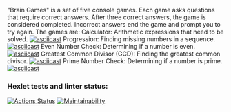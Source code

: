 "Brain Games" is a set of five console games. Each game asks questions that require correct answers. After three correct answers, the game is considered completed. Incorrect answers end the game and prompt you to try again. The games are:
Calculator: Arithmetic expressions that need to be solved.
[![asciicast](https://asciinema.org/a/iXA4KkSF1OM7Ux4H4GCMfG3Le.svg)](https://asciinema.org/a/iXA4KkSF1OM7Ux4H4GCMfG3Le)
Progression: Finding missing numbers in a sequence.
[![asciicast](https://asciinema.org/a/vM6PLE34oT3sv93HtqywViPtL.svg)](https://asciinema.org/a/vM6PLE34oT3sv93HtqywViPtL)
Even Number Check: Determining if a number is even.
[![asciicast](https://asciinema.org/a/hu2ynlGZwJRZXSpNxjDlABBz3.svg)](https://asciinema.org/a/hu2ynlGZwJRZXSpNxjDlABBz3)
Greatest Common Divisor (GCD): Finding the greatest common divisor.
[![asciicast](https://asciinema.org/a/fR89LKxUBeHw2iG5XtvEYkDPP.svg)](https://asciinema.org/a/fR89LKxUBeHw2iG5XtvEYkDPP)
Prime Number Check: Determining if a number is prime.
[![asciicast](https://asciinema.org/a/jLxdboSNzp1J3lGpBZGtQpvBH.svg)](https://asciinema.org/a/jLxdboSNzp1J3lGpBZGtQpvBH)

### Hexlet tests and linter status:
[![Actions Status](https://github.com/yanovtech/backend-project-44/actions/workflows/hexlet-check.yml/badge.svg)](https://github.com/yanovtech/backend-project-44/actions)
[![Maintainability](https://api.codeclimate.com/v1/badges/21f5e1c0c1e53889017f/maintainability)](https://codeclimate.com/github/yanovtech/backend-project-44/maintainability)